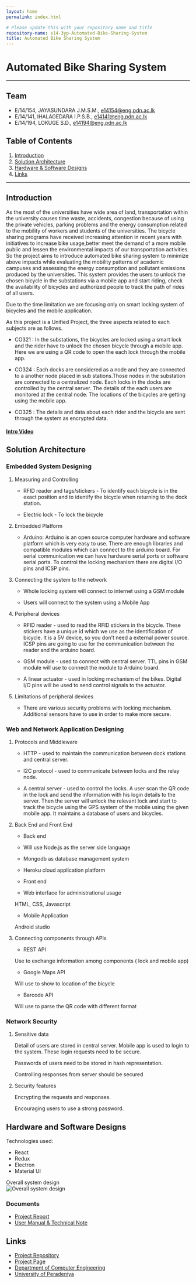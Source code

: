 ```yaml
---
layout: home
permalink: index.html

# Please update this with your repository name and title
repository-name: e14-3yp-Automated-Bike-Sharing-System
title: Automated Bike Sharing System
---
```


[comment]: # "This is the standard layout for the project, but you can clean this and use your own template"

# Automated Bike Sharing System

---

## Team
-  E/14/154, JAYASUNDARA J.M.S.M., [e14154@eng.pdn.ac.lk](mailto:e14154@eng.pdn.ac.lk)
-  E/14/141, IHALAGEDARA I.P.S.B., [e14141@eng.pdn.ac.lk](mailto:e14141@eng.pdn.ac.lk)
-  E/14/194, LOKUGE S.D., [e14194@eng.pdn.ac.lk](mailto:e14194@eng.pdn.ac.lk)

## Table of Contents
1. [Introduction](#introduction)
2. [Solution Architecture](#solution-architecture )
3. [Hardware & Software Designs](#hardware-and-software-designs)
4. [Links](#links)

---

## Introduction

As the most of the universities have wide area of land, transportation within the university causes time waste, accidents, congestion because of using the private vehicles, parking problems and the energy consumption related to the mobility of workers and students of the universities. The bicycle sharing programs have received increasing attention in recent years with initiatives to increase bike usage,better meet the demand of a more mobile public and lessen the environmental impacts of our transportation activities. So the project aims to introduce automated bike sharing system to minimize above impacts while evaluating the mobility patterns of academic campuses and assessing the energy consumption and pollutant emissions produced by the universities. This system provides the users to unlock the  chosen bicycle in the substations via a mobile app and start riding, check the availability of bicycles and authorized people to track the path of rides of all users.  
 

Due to the time limitation we are focusing only on smart locking system of bicycles and the mobile application.  
  

As this project is a Unified Project, the three aspects related to each subjects are as follows.

 

- CO321 : In the substations, the bicycles are locked using a smart lock and the rider have to unlock the chosen bicycle through a mobile app. Here we are using a QR code to open the each lock through the mobile app.  
  
- CO324 : Each docks are considered as a node and they are connected to a another node placed in sub stations.Those nodes in the substation are connected to a centralized node. Each locks in the docks are controlled by the central server. The details of the each users are monitored at the central node. The locations of the bicycles are getting using the mobile app.  
  
- CO325 : The details and data about each rider and the bicycle are sent through the system as encrypted data.  

#### [Intro Video](https://youtu.be/MeGC7iFCWVc)


## Solution Architecture

### Embedded System Designing
 

 1. Measuring and Controlling  
    - RFID reader and tags/stickers - To identify each bicycle is in the exact position and to identify the bicycle when returning to the dock station.

    - Electric lock - To lock the bicycle

 
2. Embedded Platform

    - Arduino: Arduino  is an open source computer hardware and software platform which is very easy to use. There are enough libraries and compatible modules which can connect to the arduino board. For serial communication we can have hardware serial ports or software serial ports. To control the locking mechanism there are digital I/O pins and ICSP pins.

 
3. Connecting the system to the network

 
    - Whole locking system will connect to internet using a GSM module

    - Users will connect to the system using a Mobile App

 

4. Peripheral devices

 

    - RFID reader - used to read the RFID stickers in the bicycle. These stickers have a unique id which we use as the identification of bicycle. It is a 5V device, so you don’t need a external power source. ICSP pins are going to use for the communication between the reader and the arduino board.

 

    - GSM module - used to connect with central server. TTL pins in GSM module will use to connect the module to Arduino board.

 

    - A linear actuator - used in locking mechanism of the bikes. Digital I/O pins will be used to send control signals to the actuator.

 

5. Limitations of peripheral devices

 

    - There are various security problems with locking mechanism. Additional sensors have to use in order to make more secure.

 

### Web and Network Application Designing
 

1. Protocols and Middleware

 

    - HTTP - used to maintain the communication between dock stations and central server.

 

    - I2C protocol - used to communicate between locks and the relay node.

 

    - A central server - used to control the locks. A user scan the QR code in the lock and send the information with his login details to the server. Then the server will unlock the relevant lock and start to track the bicycle using the GPS system of the mobile using the given mobile app. It maintains a database of users and bicycles.

 

2. Back End and Front End

 

    - Back end

    - Will use Node.js as the server side language

    - Mongodb as database management system 

    - Heroku cloud application platform 

    - Front end

    - Web interface for administrational usage

    HTML, CSS, Javascript

 

    - Mobile Application

    Android studio

 

3. Connecting components through APIs

 

    - REST API

    Use to exchange information among components ( lock and mobile app)

 

    - Google Maps API

    Will use to show to location of the bicycle

 

    - Barcode API

    Will use to parse the QR code with different format

 

### Network Security
 

1. Sensitive data

   Detail of users are stored in central server. Mobile app is used to login to the system. These login requests need to be secure.

   Passwords of users need to be stored in hash representation.

   Controlling responses from server should be secured

 

2. Security features

   Encrypting the requests and responses.

   Encouraging users to use a strong password.

## Hardware and Software Designs

Technologies used:
- React
- Redux
- Electron
- Material UI  

Overall system design  
![Overall system design](data/images/1.jpg)  

### Documents  
  - [Project Report](data/documents/2.pdf)
  - [User Manual & Technical Note](data/documents/3.pdf)  





## Links

- <a href = "https://github.com/cepdnaclk/e14-3yp-Automated-Bike-Sharing-System" target = "_blank">Project Repository</a>
- <a href = "https://cepdnaclk.github.io/e14-3yp-Automated-Bike-Sharing-System/" target = "_blank">Project Page</a>
- <a href = "http://www.ce.pdn.ac.lk/" target = "_blank">Department of Computer Engineering</a>
- <a href = "https://eng.pdn.ac.lk/" target = "_blank">University of Peradeniya</a>


[//]: # (Please refer this to learn more about Markdown syntax)
[//]: # (https://github.com/adam-p/markdown-here/wiki/Markdown-Cheatsheet)
